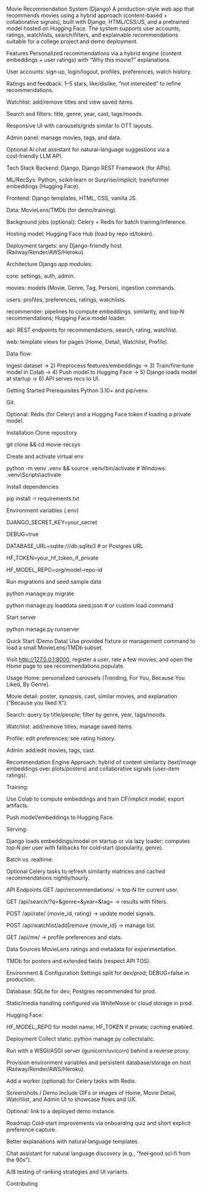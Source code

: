 Movie Recommendation System (Django)
A production-style web app that recommends movies using a hybrid approach (content-based + collaborative signals), built with Django, HTML/CSS/JS, and a pretrained model hosted on Hugging Face. The system supports user accounts, ratings, watchlists, search/filters, and explainable recommendations suitable for a college project and demo deployment.

Features
Personalized recommendations via a hybrid engine (content embeddings + user ratings) with “Why this movie?” explanations.

User accounts: sign up, login/logout, profiles, preferences, watch history.

Ratings and feedback: 1–5 stars, like/dislike, “not interested” to refine recommendations.

Watchlist: add/remove titles and view saved items.

Search and filters: title, genre, year, cast, tags/moods.

Responsive UI with carousels/grids similar to OTT layouts.

Admin panel: manage movies, tags, and data.

Optional AI chat assistant for natural-language suggestions via a cost‑friendly LLM API.

Tech Stack
Backend: Django, Django REST Framework (for APIs).

ML/RecSys: Python, scikit‑learn or Surprise/implicit; transformer embeddings (Hugging Face).

Frontend: Django templates, HTML, CSS, vanilla JS.

Data: MovieLens/TMDb (for demo/training).

Background jobs (optional): Celery + Redis for batch training/inference.

Hosting model: Hugging Face Hub (load by repo id/token).

Deployment targets: any Django-friendly host (Railway/Render/AWS/Heroku).

Architecture
Django app modules:

core: settings, auth, admin.

movies: models (Movie, Genre, Tag, Person), ingestion commands.

users: profiles, preferences, ratings, watchlists.

recommender: pipelines to compute embeddings, similarity, and top‑N recommendations; Hugging Face model loader.

api: REST endpoints for recommendations, search, rating, watchlist.

web: template views for pages (Home, Detail, Watchlist, Profile).

Data flow:

Ingest dataset → 2) Preprocess features/embeddings → 3) Train/fine‑tune model in Colab → 4) Push model to Hugging Face → 5) Django loads model at startup → 6) API serves recs to UI.

Getting Started
Prerequisites
Python 3.10+ and pip/venv.

Git.

Optional: Redis (for Celery) and a Hugging Face token if loading a private model.

Installation
Clone repository

git clone <your-repo-url> && cd movie-recsys

Create and activate virtual env

python -m venv .venv && source .venv/bin/activate # Windows: .venv\Scripts\activate

Install dependencies

pip install -r requirements.txt

Environment variables (.env)

DJANGO_SECRET_KEY=your_secret

DEBUG=true

DATABASE_URL=sqlite:///db.sqlite3 # or Postgres URL

HF_TOKEN=your_hf_token_if_private

HF_MODEL_REPO=org/model-repo-id

Run migrations and seed sample data

python manage.py migrate

python manage.py loaddata seed.json # or custom load command

Start server

python manage.py runserver

Quick Start (Demo Data)
Use provided fixture or management command to load a small MovieLens/TMDb subset.

Visit http://127.0.0.1:8000, register a user, rate a few movies, and open the Home page to see recommendations populate.

Usage
Home: personalized carousels (Trending, For You, Because You Liked, By Genre).

Movie detail: poster, synopsis, cast, similar movies, and explanation (“Because you liked X”).

Search: query by title/people; filter by genre, year, tags/moods.

Watchlist: add/remove titles; manage saved items.

Profile: edit preferences; see rating history.

Admin: add/edit movies, tags, cast.

Recommendation Engine
Approach: hybrid of content similarity (text/image embeddings over plots/posters) and collaborative signals (user–item ratings).

Training:

Use Colab to compute embeddings and train CF/implicit model; export artifacts.

Push model/embeddings to Hugging Face.

Serving:

Django loads embeddings/model on startup or via lazy loader; computes top‑N per user with fallbacks for cold‑start (popularity, genre).

Batch vs. realtime:

Optional Celery tasks to refresh similarity matrices and cached recommendations nightly/hourly.

API Endpoints
GET /api/recommendations/ → top‑N for current user.

GET /api/search/?q=&genre=&year=&tag= → results with filters.

POST /api/rate/ {movie_id, rating} → update model signals.

POST /api/watchlist/add|remove {movie_id} → manage list. 

GET /api/me/ → profile preferences and stats.

Data Sources
MovieLens ratings and metadata for experimentation.

TMDb for posters and extended fields (respect API TOS).

Environment & Configuration
Settings split for dev/prod; DEBUG=false in production.

Database: SQLite for dev; Postgres recommended for prod.

Static/media handling configured via WhiteNoise or cloud storage in prod.

Hugging Face:

HF_MODEL_REPO for model name; HF_TOKEN if private; caching enabled.

Deployment
Collect static: python manage.py collectstatic.

Run with a WSGI/ASGI server (gunicorn/uvicorn) behind a reverse proxy.

Provision environment variables and persistent database/storage on host (Railway/Render/AWS/Heroku).

Add a worker (optional) for Celery tasks with Redis.

Screenshots / Demo
Include GIFs or images of Home, Movie Detail, Watchlist, and Admin UI to showcase flows and UX.

Optional: link to a deployed demo instance.

Roadmap
Cold‑start improvements via onboarding quiz and short explicit preference capture.

Better explanations with natural‑language templates.

Chat assistant for natural language discovery (e.g., “feel‑good sci‑fi from the 90s”).

A/B testing of ranking strategies and UI variants.

Contributing